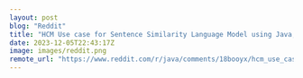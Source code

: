 ```yaml
---
layout: post
blog: "Reddit"
title: "HCM Use case for Sentence Similarity Language Model using Java, Onnx, & Hugging Face sentence Transformer"
date: 2023-12-05T22:43:17Z
image: images/reddit.png
remote_url: "https://www.reddit.com/r/java/comments/18booyx/hcm_use_case_for_sentence_similarity_language/"
---
```

